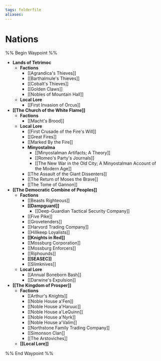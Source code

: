 ```yaml
---
tags: folderfile
aliases:
---
```


# Nations
%% Begin Waypoint %%
- **Lands of Tetrimoc**
	- **Factions**
		- [[Agrandica's Thieves]]
		- [[Barthalmule's Thieves]]
		- [[Cobalt's Thieves]]
		- [[Golden Claws]]
		- [[Nobles of Mountain Hall]]
	- **Local Lore**
		- [[First Invasion of Orcus]]
- **[[The Church of the White Flame]]**
	- **Factions**
		- [[Macht's Brood]]
	- **Local Lore**
		- [[First Crusade of the Fire's Will]]
		- [[Great Fires]]
		- [[Marked By the Fire]]
		- **Minyostalma**
			- [[Minyostalman Artifacts; A Theory]]
			- [[Romeo's Party's Journals]]
			- [[The New War in the Old City; A Minyostalman Account of the Modern Age]]
		- [[The Assault of the Giant Dissenters]]
		- [[The Return of Moses the Brave]]
		- [[The Tome of Gannon]]
- **[[The Democratic Combine of Peoples]]**
	- **Factions**
		- [[Beasts Righteous]]
		- **[[Dampguard]]**
			- [[Deep-Guardian Tactical Security Company]]
		- [[Five Pike]]
		- [[Grovetenders]]
		- [[Harvord Trading Company]]
		- [[Hillkeep Loyalists]]
		- **[[Knights in Red]]**
		- [[Mossburg Corporation]]
		- [[Mossburg Enforcers]]
		- [[Riphounds]]
		- **[[SEASEC]]**
		- [[Slimknives]]
	- **Local Lore**
		- [[Annual Boneborn Bash]]
		- [[Darwine's Expulsion]]
- **[[The Kingdom of Prosper]]**
	- **Factions**
		- [[Arthur's Knights]]
		- [[Noble House a'Fen]]
		- [[Noble House a'Haruuc]]
		- [[Noble House a'LeQuinn]]
		- [[Noble House a'Nyrk]]
		- [[Noble House a'Valim]]
		- [[Northstone Family Trading Company]]
		- [[Simonson Clan]]
		- [[The Arstoviches]]
	- **[[Local Lore]]**

%% End Waypoint %%
